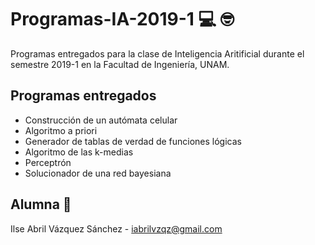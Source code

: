 # Programas-IA-2019-1 :computer: :nerd_face:
Programas entregados para la clase de Inteligencia Aritificial durante el semestre 2019-1 en la Facultad de Ingeniería, UNAM.

## Programas entregados
- Construcción de un autómata celular
- Algoritmo a priori
- Generador de tablas de verdad de funciones lógicas
- Algoritmo de las k-medias
- Perceptrón
- Solucionador de una red bayesiana


## Alumna :email:
Ilse Abril Vázquez Sánchez - iabrilvzqz@gmail.com